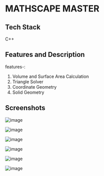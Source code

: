 <h1>MATHSCAPE MASTER</h1>
<h2>Tech Stack</h2>
C++
<h2>Features and Description</h2>
features-:

1. Volume and Surface Area Calculation
2. Triangle Solver
3. Coordinate Geometry
4. Solid Geometry

<h2>Screenshots</h2>

![image](https://github.com/Nikita06211/Dev-Geeks/assets/120494269/406435db-9870-42ea-86ef-b92a234993d2)

![image](https://github.com/Nikita06211/Dev-Geeks/assets/120494269/08ee3b36-39de-47b9-aeec-eca8282f9591)

![image](https://github.com/Nikita06211/Dev-Geeks/assets/120494269/f293a077-273f-422e-9de0-4035a6fe91f7)

![image](https://github.com/Nikita06211/Dev-Geeks/assets/120494269/73edb755-478d-4d0f-a876-14970311747a)

![image](https://github.com/Nikita06211/Dev-Geeks/assets/120494269/886e5c56-18a0-454f-8ab1-013870989d96)

![image](https://github.com/Nikita06211/Dev-Geeks/assets/120494269/03b76eae-125d-44d6-bcea-afd1e0a86580)




